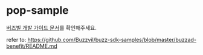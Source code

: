 # pop-sample
[버즈빌 개발 가이드 문서](https://buzzvil.atlassian.net/wiki/spaces/BDG/pages/721256746/BuzzAd+Benefit+2.0+Android+SDK)를 확인해주세요.

refer to: https://github.com/Buzzvil/buzz-sdk-samples/blob/master/buzzad-benefit/README.md